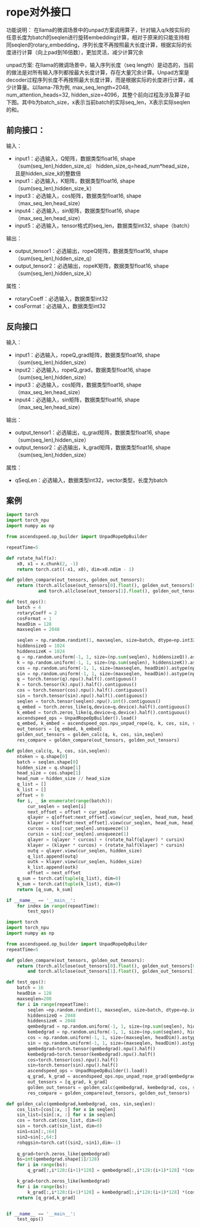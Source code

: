 # rope对外接口
功能说明：
在llama的微调场景中的unpad方案调用算子，针对输入q/k按实际的任意长度为batch的seqlen进行旋转embedding计算，相对于原来的只能支持相同seqlen的rotary_embedding，序列长度不再按照最大长度计算，根据实际的长度进行计算（向上pad到16倍数），更加灵活，减少计算冗余

unpad方案:
在llama的微调场景中，输入序列长度（seq length）是动态的，当前的做法是对所有输入序列都按最大长度计算，存在大量冗余计算。Unpad方案是decoder过程序列长度不再按照最大长度计算，而是根据实际的长度进行计算，减少计算量。以llama-7B为例, max_seq_length=2048, num_attention_heads=32, hidden_size=4096，其整个前向过程及涉及算子如下图。其中b为batch_size，x表示当前batch的实际seq_len，X表示实际seqlen的和。

## 前向接口：
输入：
- input1：必选输入，Q矩阵，数据类型float16, shape（sum(seq_len),hidden_size_q）
    hidden_size_q=head_num*head_size，且是hidden_size_k的整数倍
- input1：必选输入，K矩阵，数据类型float16, shape（sum(seq_len),hidden_size_k）
- input3：必选输入，cos矩阵，数据类型float16, shape（max_seq_len,head_size）
- input4：必选输入，sin矩阵，数据类型float16, shape（max_seq_len,head_size）
- input5：必选输入，tensor格式的seq_len，数据类型int32, shape（batch）

输出：
- output_tensor1：必选输出，ropeQ矩阵，数据类型float16, shape（sum(seq_len),hidden_size_q）
- output_tensor2：必选输出，ropeK矩阵，数据类型float16, shape（sum(seq_len),hidden_size_k）

属性：
- rotaryCoeff：必选输入，数据类型int32
- cosFormat：必选输入，数据类型int32

## 反向接口
输入：
- input1：必选输入，ropeQ_grad矩阵，数据类型float16, shape（sum(seq_len),hidden_size）
- input2：必选输入，ropeQ_grad，数据类型float16, shape（sum(seq_len),hidden_size）
- input3：必选输入，cos矩阵，数据类型float16, shape（max_seq_len,head_size）
- input4：必选输入，sin矩阵，数据类型float16, shape（max_seq_len,head_size）

输出：
- output_tensor1：必选输出，q_grad矩阵，数据类型float16, shape（sum(seq_len),hidden_size）
- output_tensor2：必选输出，k_grad矩阵，数据类型float16, shape（sum(seq_len),hidden_size）

属性：
- qSeqLen：必选输入，数据类型int32，vector类型，长度为batch

## 案例
```python 前向接口案例
import torch
import torch_npu
import numpy as np

from ascendspeed.op_builder import UnpadRopeOpBuilder

repeatTime=5

def rotate_half(x):
    x0, x1 = x.chunk(2, -1)
    return torch.cat((-x1, x0), dim=x0.ndim - 1)

def golden_compare(out_tensors, golden_out_tensors):
    return (torch.allclose(out_tensors[0].float(), golden_out_tensors[0].float(), rtol=0.001, atol=0.001)
            and torch.allclose(out_tensors[1].float(), golden_out_tensors[1].float(), rtol=0.001, atol=0.001))

def test_ops():
    batch = 4
    rotaryCoeff = 2
    cosFormat = 1
    headDim = 128
    maxseqlen = 2048

    seqlen = np.random.randint(1, maxseqlen, size=batch, dtype=np.int32)
    hiddensizeQ = 1024
    hiddensizeK = 1024
    q = np.random.uniform(-1, 1, size=(np.sum(seqlen), hiddensizeQ)).astype(np.float16)
    k = np.random.uniform(-1, 1, size=(np.sum(seqlen), hiddensizeK)).astype(np.float16)
    cos = np.random.uniform(-1, 1, size=(maxseqlen, headDim)).astype(np.float16)
    sin = np.random.uniform(-1, 1, size=(maxseqlen, headDim)).astype(np.float16)
    q = torch.tensor(q).npu().half().contiguous()
    k = torch.tensor(k).npu().half().contiguous()
    cos = torch.tensor(cos).npu().half().contiguous()
    sin = torch.tensor(sin).npu().half().contiguous()
    seqlen = torch.tensor(seqlen).npu().int().contiguous()
    q_embed = torch.zeros_like(q,device=q.device).half().contiguous()
    k_embed = torch.zeros_like(q,device=q.device).half().contiguous()
    ascendspeed_ops = UnpadRopeOpBuilder().load()
    q_embed, k_embed = ascendspeed_ops.npu_unpad_rope(q, k, cos, sin, seqlen, rotaryCoeff, cosFormat)
    out_tensors = [q_embed, k_embed]
    golden_out_tensors = golden_calc(q, k, cos, sin,seqlen)
    res_compare = golden_compare(out_tensors, golden_out_tensors)

def golden_calc(q, k, cos, sin,seqlen):
    ntoken = q.shape[0]
    batch = seqlen.shape[0]
    hidden_size = q.shape[1]
    head_size = cos.shape[1]
    head_num = hidden_size // head_size
    q_list = []
    k_list = []
    offset = 0
    for i, _ in enumerate(range(batch)):
        cur_seqlen = seqlen[i]
        next_offset = offset + cur_seqlen
        qlayer = q[offset:next_offset].view(cur_seqlen, head_num, head_size)
        klayer = k[offset:next_offset].view(cur_seqlen, head_num, head_size)
        curcos = cos[:cur_seqlen].unsqueeze(1)
        cursin = sin[:cur_seqlen].unsqueeze(1)
        qlayer = (qlayer * curcos) + (rotate_half(qlayer) * cursin)
        klayer = (klayer * curcos) + (rotate_half(klayer) * cursin)
        outq = qlayer.view(cur_seqlen, hidden_size)
        q_list.append(outq)
        outk = klayer.view(cur_seqlen, hidden_size)
        k_list.append(outk)
        offset = next_offset
    q_sum = torch.cat(tuple(q_list), dim=0)
    k_sum = torch.cat(tuple(k_list), dim=0)
    return [q_sum, k_sum]

if __name__ == '__main__':
    for index in range(repeatTime):
        test_ops()
```
```python 反向接口案例
import torch
import torch_npu
import numpy as np

from ascendspeed.op_builder import UnpadRopeOpBuilder
repeatTime=5

def golden_compare(out_tensors, golden_out_tensors):
    return (torch.allclose(out_tensors[0].float(), golden_out_tensors[0].float(), rtol=0.001, atol=0.001)
        and torch.allclose(out_tensors[1].float(), golden_out_tensors[1].float(), rtol=0.001, atol=0.001))

def test_ops():
    batch = 16
    headDim = 128
    maxseqlen=200
    for i in range(repeatTime):
        seqlen =np.random.randint(1, maxseqlen, size=batch, dtype=np.int32)
        hiddensizeQ = 2048
        hiddensizeK = 2048
        qembedgrad = np.random.uniform(-1, 1, size=(np.sum(seqlen), hiddensizeQ)).astype(np.float16)
        kembedgrad = np.random.uniform(-1, 1, size=(np.sum(seqlen), hiddensizeK)).astype(np.float16)
        cos = np.random.uniform(-1, 1, size=(maxseqlen, headDim)).astype(np.float16)
        sin = np.random.uniform(-1, 1, size=(maxseqlen, headDim)).astype(np.float16)
        qembedgrad=torch.tensor(qembedgrad).npu().half()
        kembedgrad=torch.tensor(kembedgrad).npu().half()
        cos=torch.tensor(cos).npu().half()
        sin=torch.tensor(sin).npu().half()
        ascendspeed_ops = UnpadRopeOpBuilder().load()
        q_grad, k_grad = ascendspeed_ops.npu_unpad_rope_grad(qembedgrad, kembedgrad, cos, sin, seqlen)
        out_tensors = [q_grad, k_grad]
        golden_out_tensors = golden_calc(qembedgrad, kembedgrad, cos, sin,seqlen)
        res_compare = golden_compare(out_tensors, golden_out_tensors)

def golden_calc(qembedgrad,kembedgrad, cos, sin,seqlen):
    cos_list=[cos[:x, :] for x in seqlen]
    sin_list=[sin[:x, :] for x in seqlen]
    cos = torch.cat(cos_list, dim=0)
    sin = torch.cat(sin_list, dim=0)
    sin1=sin[:,:64]
    sin2=sin[:,64:]
    rohqgsin=torch.cat((sin2,-sin1),dim=-1)
    
    q_grad=torch.zeros_like(qembedgrad)
    bs=int(qembedgrad.shape[1]/128)
    for i in range(bs):
        q_grad[:,i*128:(i+1)*128] = qembedgrad[:,i*128:(i+1)*128] *(cos+rohqgsin)

    k_grad=torch.zeros_like(kembedgrad)
    for i in range(bs):
        k_grad[:,i*128:(i+1)*128] = kembedgrad[:,i*128:(i+1)*128] *(cos+rohqgsin)
    return [q_grad,k_grad]


if __name__ == '__main__':
    test_ops()
```
